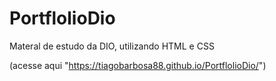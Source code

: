 # PortflolioDio
Materal de estudo da DIO, utilizando HTML e CSS

(acesse aqui "https://tiagobarbosa88.github.io/PortflolioDio/")
